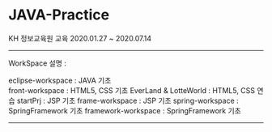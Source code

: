 # JAVA-Practice

KH 정보교육원 교육 2020.01.27 ~ 2020.07.14

---------------
WorkSpace 설명 :

eclipse-workspace : JAVA 기초 <br>
front-workspace : HTML5, CSS 기초
EverLand & LotteWorld : HTML5, CSS 연습
startPrj : JSP 기초
frame-workspace : JSP 기초
spring-workspace : SpringFramework 기초
framework-workspace : SpringFramework 기초

----------------
